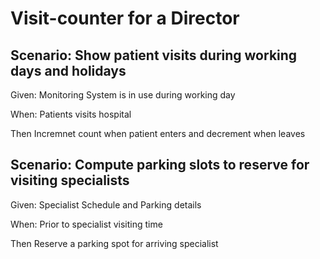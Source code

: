 # Visit-counter for a Director

## Scenario: Show patient visits during working days and holidays

  Given: Monitoring System is in use during working day  

  When: Patients visits hospital  

  Then Incremnet count when patient enters and decrement when leaves

## Scenario: Compute parking slots to reserve for visiting specialists

  Given: Specialist Schedule and Parking details  

  When: Prior to specialist visiting time  

  Then Reserve a parking spot for arriving specialist

